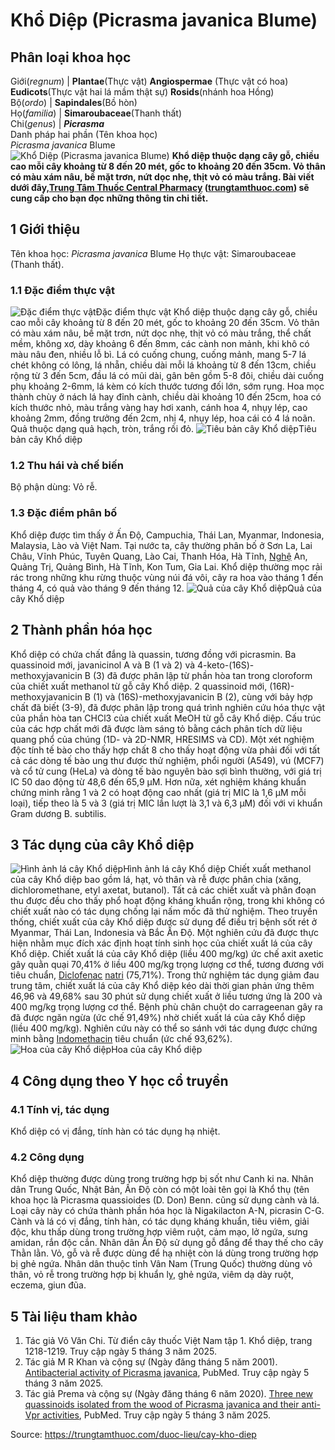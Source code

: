 # Khổ Diệp (Picrasma javanica Blume)

Phân loại khoa học  
---  
Giới(_regnum_) |  **Plantae**(Thực vật) **Angiospermae** (Thực vật có hoa) **Eudicots**(Thực vật hai lá mầm thật sự) **Rosids**(nhánh hoa Hồng)  
Bộ(_ordo_) | **Sapindales**(Bồ hòn)  
Họ(_familia_) | **Simaroubaceae**(Thanh thất)  
Chi(_genus_) | **_Picrasma_**  
Danh pháp hai phần (Tên khoa học)  
_Picrasma javanica_ Blume  
![Khổ Diệp \(Picrasma javanica Blume\)](https://trungtamthuoc.com/images/others/kho-diep-6644.jpg)
**Khổ diệp thuộc dạng cây gỗ, chiều cao mỗi cây khoảng từ 8 đến 20 mét, gốc to khoảng 20 đến 35cm. Vỏ thân có màu xám nâu, bề mặt trơn, nứt dọc nhẹ, thịt vỏ có màu trắng. Bài viết dưới đây,[Trung Tâm Thuốc Central Pharmacy](https://trungtamthuoc.com/ "Trung Tâm Thuốc Central Pharmacy") ([trungtamthuoc.com](https://trungtamthuoc.com/ "trungtamthuoc.com")) sẽ cung cấp cho bạn đọc những thông tin chi tiết.**
##  1 Giới thiệu
Tên khoa học: _Picrasma javanica_ Blume
Họ thực vật: Simaroubaceae (Thanh thất).
### 1.1 Đặc điểm thực vật
![Đặc điểm thực vật](https://trungtamthuoc.com/images/item/kho-diep-0.jpg)Đặc điểm thực vật
Khổ diệp thuộc dạng cây gỗ, chiều cao mỗi cây khoảng từ 8 đến 20 mét, gốc to khoảng 20 đến 35cm. Vỏ thân có màu xám nâu, bề mặt trơn, nứt dọc nhẹ, thịt vỏ có màu trắng, thể chất mềm, không xơ, dày khoảng 6 đến 8mm, các cành non mảnh, khi khô có màu nâu đen, nhiều lỗ bì.
Lá có cuống chung, cuống mảnh, mang 5-7 lá chét không có lông, lá nhẵn, chiều dài mỗi lá khoảng từ 8 đến 13cm, chiều rộng từ 3 đến 5cm, đầu lá có mũi dài, gân bên gồm 5-8 đôi, chiều dài cuống phụ khoảng 2-6mm, lá kèm có kích thước tương đối lớn, sớm rụng.
Hoa mọc thành chùy ở nách lá hay đỉnh cành, chiều dài khoảng 10 đến 25cm, hoa có kích thước nhỏ, màu trắng vàng hay hơi xanh, cánh hoa 4, nhụy lép, cao khoảng 2mm, đồng trưởng đến 2cm, nhị 4, nhụy lép, hoa cái có 4 lá noãn.
Quả thuộc dạng quả hạch, tròn, trắng rồi đỏ.
![Tiêu bản cây Khổ diệp](https://trungtamthuoc.com/images/item/kho-diep-4.jpg)Tiêu bản cây Khổ diệp
### 1.2 Thu hái và chế biến
Bộ phận dùng: Vỏ rễ.
### 1.3 Đặc điểm phân bố
Khổ diệp được tìm thấy ở Ấn Độ, Campuchia, Thái Lan, Myanmar, Indonesia, Malaysia, Lào và Việt Nam.
Tại nước ta, cây thường phân bố ở Sơn La, Lai Châu, Vĩnh Phúc, Tuyên Quang, Lào Cai, Thanh Hóa, Hà Tĩnh, [Nghệ](https://trungtamthuoc.com/duoc-lieu/nghe-21 "Nghệ") An, Quảng Trị, Quảng Bình, Hà Tĩnh, Kon Tum, Gia Lai.
Khổ diệp thường mọc rải rác trong những khu rừng thuộc vùng núi đá vôi, cây ra hoa vào tháng 1 đến tháng 4, có quả vào tháng 9 đến tháng 12.
![Quả của cây Khổ diệp](https://trungtamthuoc.com/images/item/kho-diep-1.jpg)Quả của cây Khổ diệp
##  2 Thành phần hóa học
Khổ diệp có chứa chất đắng là quassin, tương đồng với picrasmin.
Ba quassinoid mới, javanicinol A và B (1 và 2) và 4-keto-(16S)-methoxyjavanicin B (3) đã được phân lập từ phần hòa tan trong cloroform của chiết xuất methanol từ gỗ cây Khổ diệp.
2 quassinoid mới, (16R)-methoxyjavanicin B (1) và (16S)-methoxyjavanicin B (2), cùng với bảy hợp chất đã biết (3-9), đã được phân lập trong quá trình nghiên cứu hóa thực vật của phần hòa tan CHCl3 của chiết xuất MeOH từ gỗ cây Khổ diệp. Cấu trúc của các hợp chất mới đã được làm sáng tỏ bằng cách phân tích dữ liệu quang phổ của chúng (1D- và 2D-NMR, HRESIMS và CD). Một xét nghiệm độc tính tế bào cho thấy hợp chất 8 cho thấy hoạt động vừa phải đối với tất cả các dòng tế bào ung thư được thử nghiệm, phổi người (A549), vú (MCF7) và cổ tử cung (HeLa) và dòng tế bào nguyên bào sợi bình thường, với giá trị IC 50 dao động từ 48,6 đến 65,9 μM. Hơn nữa, xét nghiệm kháng khuẩn chứng minh rằng 1 và 2 có hoạt động cao nhất (giá trị MIC là 1,6 μM mỗi loại), tiếp theo là 5 và 3 (giá trị MIC lần lượt là 3,1 và 6,3 μM) đối với vi khuẩn Gram dương B. subtilis.
##  3 Tác dụng của cây Khổ diệp
![Hình ảnh lá cây Khổ diệp](https://trungtamthuoc.com/images/item/kho-diep-2.jpg)Hình ảnh lá cây Khổ diệp
Chiết xuất methanol của cây Khổ diệp bao gồm lá, hạt, vỏ thân và rễ được phân chia (xăng, dichloromethane, etyl axetat, butanol). Tất cả các chiết xuất và phân đoạn thu được đều cho thấy phổ hoạt động kháng khuẩn rộng, trong khi không có chiết xuất nào có tác dụng chống lại nấm mốc đã thử nghiệm.
Theo truyền thống, chiết xuất của cây Khổ diệp được sử dụng để điều trị bệnh sốt rét ở Myanmar, Thái Lan, Indonesia và Bắc Ấn Độ. Một nghiên cứu đã được thực hiện nhằm mục đích xác định hoạt tính sinh học của chiết xuất lá của cây Khổ diệp. Chiết xuất lá của cây Khổ diệp (liều 400 mg/kg) ức chế axit axetic gây quằn quại 70,41% ở liều 400 mg/kg trọng lượng cơ thể, tương đương với tiêu chuẩn, [Diclofenac](https://trungtamthuoc.com/hoat-chat/diclofenac "Diclofenac") [natri](https://trungtamthuoc.com/hoat-chat/natri "natri") (75,71%). Trong thử nghiệm tác dụng giảm đau trung tâm, chiết xuất lá của cây Khổ diệp kéo dài thời gian phản ứng thêm 46,96 và 49,68% sau 30 phút sử dụng chiết xuất ở liều tương ứng là 200 và 400 mg/kg trọng lượng cơ thể.
Bệnh phù chân chuột do carrageenan gây ra đã được ngăn ngừa (ức chế 91,49%) nhờ chiết xuất lá của cây Khổ diệp (liều 400 mg/kg). Nghiên cứu này có thể so sánh với tác dụng được chứng minh bằng [Indomethacin](https://trungtamthuoc.com/hoat-chat/indomethacin "Indomethacin") tiêu chuẩn (ức chế 93,62%).
![Hoa của cây Khổ diệp](https://trungtamthuoc.com/images/item/kho-diep-3.jpg)Hoa của cây Khổ diệp
##  4 Công dụng theo Y học cổ truyền
### 4.1 Tính vị, tác dụng
Khổ diệp có vị đắng, tính hàn có tác dụng hạ nhiệt.
### 4.2 Công dụng
Khổ diệp thường được dùng trong trường hợp bị sốt như Canh ki na.
Nhân dân Trung Quốc, Nhật Bản, Ấn Độ còn có một loài tên gọi là Khổ thụ (tên khoa học là Picrasma quassioides (D. Don) Benn. cũng sử dụng cành và lá. Loại cây này có chứa thành phần hóa học là Nigakilacton A-N, picrasin C-G. Cành và lá có vị đắng, tính hàn, có tác dụng kháng khuẩn, tiêu viêm, giải độc, khu thấp dùng trong trường hợp viêm ruột, cảm mạo, lở ngứa, sưng amidan, rắn độc cắn.
Nhân dân Ấn Độ sử dụng gỗ đắng để thay thế cho cây Thằn lằn. Vỏ, gỗ và rễ được dùng để hạ nhiệt còn lá dùng trong trường hợp bị ghẻ ngứa.
Nhân dân thuộc tỉnh Vân Nam (Trung Quốc) thường dùng vỏ thân, vỏ rễ trong trường hợp bị khuẩn lỵ, ghẻ ngứa, viêm dạ dày ruột, eczema, giun đũa.
##  5 Tài liệu tham khảo
  1. Tác giả Võ Văn Chi. Từ điển cây thuốc Việt Nam tập 1. Khổ diệp, trang 1218-1219. Truy cập ngày 5 tháng 3 năm 2025.
  2. Tác giả M R Khan và cộng sự (Ngày đăng tháng 5 năm 2001). [Antibacterial activity of Picrasma javanica](https://pubmed.ncbi.nlm.nih.gov/11395264/), PubMed. Truy cập ngày 5 tháng 3 năm 2025.
  3. Tác giả Prema và cộng sự (Ngày đăng tháng 6 năm 2020). [Three new quassinoids isolated from the wood of Picrasma javanica and their anti-Vpr activities](https://pubmed.ncbi.nlm.nih.gov/32328863/), PubMed. Truy cập ngày 5 tháng 3 năm 2025.




Source: https://trungtamthuoc.com/duoc-lieu/cay-kho-diep